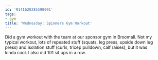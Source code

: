 ```yaml
---
id: '9141620285590091'
tags:
- gym
title: 'Wednesday: Spinners Gym Workout'
---
```


Did a gym workout with the team at our sponsor gym in Broomall. Not my typical workout, lots of repeated stuff (squats, leg press, upside down leg press) and isolation stuff (curls, tricep pulldown, calf raises), but it was kinda cool. I also did 101 sit ups in a row.